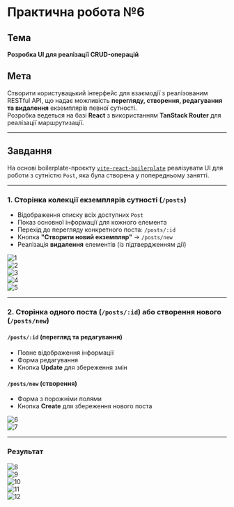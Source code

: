 # Практична робота №6

## Тема
**Розробка UI для реалізації CRUD-операцій**

## Мета
Створити користувацький інтерфейс для взаємодії з реалізованим RESTful API, що надає можливість **перегляду, створення, редагування та видалення** екземплярів певної сутності.  
Розробка ведеться на базі **React** з використанням **TanStack Router** для реалізації маршрутизації.

---

## Завдання

На основі boilerplate-проєкту [`vite-react-boilerplate`](https://github.com) реалізувати UI для роботи з сутністю `Post`, яка була створена у попередньому занятті.

---

### 1. Сторінка колекції екземплярів сутності (`/posts`)

- Відображення списку всіх доступних `Post`
- Показ основної інформації для кожного елемента
- Перехід до перегляду конкретного поста: `/posts/:id`
- Кнопка **"Створити новий екземпляр"** → `/posts/new`
- Реалізація **видалення** елементів (із підтвердженням дії)

![1](https://github.com/itassumi/PR_1_2_3_4_5_6_7/blob/5e67cbce9f435ebe8403318a857fcf25bf99ef22/PR_1_2_4_5_6_7/PR_6/screen/1.png?raw=true)  
![2](https://github.com/itassumi/PR_1_2_3_4_5_6_7/blob/5e67cbce9f435ebe8403318a857fcf25bf99ef22/PR_1_2_4_5_6_7/PR_6/screen/2.png?raw=true)  
![3](https://github.com/itassumi/PR_1_2_3_4_5_6_7/blob/5e67cbce9f435ebe8403318a857fcf25bf99ef22/PR_1_2_4_5_6_7/PR_6/screen/3.png?raw=true)  
![4](https://github.com/itassumi/PR_1_2_3_4_5_6_7/blob/5e67cbce9f435ebe8403318a857fcf25bf99ef22/PR_1_2_4_5_6_7/PR_6/screen/4.png?raw=true)  
![5](https://github.com/itassumi/PR_1_2_3_4_5_6_7/blob/5e67cbce9f435ebe8403318a857fcf25bf99ef22/PR_1_2_4_5_6_7/PR_6/screen/5.png?raw=true)  

---

### 2. Сторінка одного поста (`/posts/:id`) або створення нового (`/posts/new`)

#### `/posts/:id` (перегляд та редагування)

- Повне відображення інформації
- Форма редагування
- Кнопка **Update** для збереження змін

#### `/posts/new` (створення)

- Форма з порожніми полями
- Кнопка **Create** для збереження нового поста

![6](https://github.com/itassumi/PR_1_2_3_4_5_6_7/blob/5e67cbce9f435ebe8403318a857fcf25bf99ef22/PR_1_2_4_5_6_7/PR_6/screen/6.png?raw=true)  
![7](https://github.com/itassumi/PR_1_2_3_4_5_6_7/blob/5e67cbce9f435ebe8403318a857fcf25bf99ef22/PR_1_2_4_5_6_7/PR_6/screen/7.png?raw=true)  

---

### Результат

![8](https://github.com/itassumi/PR_1_2_3_4_5_6_7/blob/5e67cbce9f435ebe8403318a857fcf25bf99ef22/PR_1_2_4_5_6_7/PR_6/screen/8.png?raw=true)  
![9](https://github.com/itassumi/PR_1_2_3_4_5_6_7/blob/5e67cbce9f435ebe8403318a857fcf25bf99ef22/PR_1_2_4_5_6_7/PR_6/screen/9.png?raw=true)  
![10](https://github.com/itassumi/PR_1_2_3_4_5_6_7/blob/5e67cbce9f435ebe8403318a857fcf25bf99ef22/PR_1_2_4_5_6_7/PR_6/screen/10.png?raw=true)  
![11](https://github.com/itassumi/PR_1_2_3_4_5_6_7/blob/5e67cbce9f435ebe8403318a857fcf25bf99ef22/PR_1_2_4_5_6_7/PR_6/screen/11.png?raw=true)  
![12](https://github.com/itassumi/PR_1_2_3_4_5_6_7/blob/5e67cbce9f435ebe8403318a857fcf25bf99ef22/PR_1_2_4_5_6_7/PR_6/screen/12.png?raw=true)  

 
